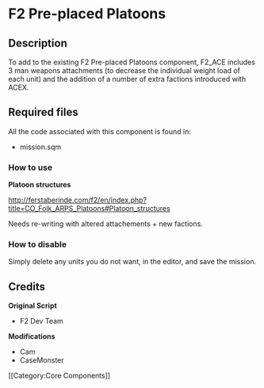 F2 Pre-placed Platoons
=======

Description
-----------

To add to the existing F2 Pre-placed Platoons component, F2_ACE includes 3 man weapons attachments (to decrease the individual weight load of each unit) and the addition of a number of extra factions introduced with ACEX.

Required files
--------------

All the code associated with this component is found in:

* mission.sqm

### How to use ###

**Platoon structures**

http://ferstaberinde.com/f2/en/index.php?title=CO_Folk_ARPS_Platoons#Platoon_structures

Needs re-writing with altered attachements + new factions.

### How to disable ###

Simply delete any units you do not want, in the editor, and save the mission.

Credits
-------

**Original Script**

* F2 Dev Team

**Modifications**

* Cam
* CaseMonster

[[Category:Core Components]]
